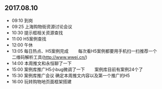 ## 2017.08.10
* 09:10 到岗
* 09:25 上海购物街资源讨论会议
* 10:30 提示框相关资源查找
* 11:00 H5案例查找
* 12:00 午休
* 13:05 每日热点、H5案例完成
        每次看H5案例都要用手机扫一扫推荐一个二维码解析工具(http://www.wwei.cn/)
* 14:00 本周推文和永恒聊了一下
* 15:00 案例库推广H5小bug微调了一下
        案例库目前有案例24个了
* 15:30 案例库推广会议 确定本周推文内容以及第一个推广的H5
* 16:00 玩转购物地页面框架搭建
